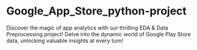 # Google_App_Store_python-project
Discover the magic of app analytics with our thrilling EDA &amp; Data Preprocessing project! Delve into the dynamic world of Google Play Store data, unlocking valuable insights at every turn!
